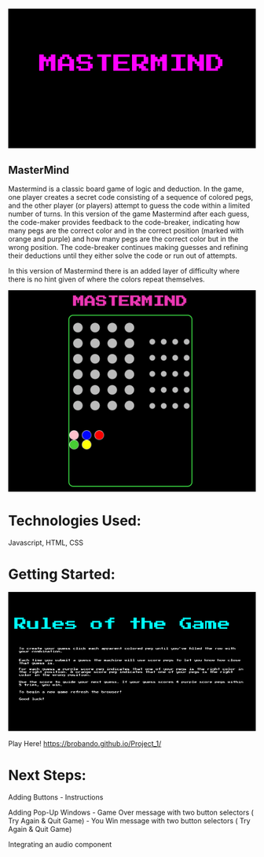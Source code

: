 ![](./Assets/Game.png)

## MasterMind

Mastermind is a classic board game of logic and deduction. In the game, one player creates a secret code consisting of a sequence of colored pegs, and the other player (or players) attempt to guess the code within a limited number of turns. 
In this version of the game Mastermind after each guess, the code-maker provides feedback to the code-breaker, indicating how many pegs are the correct color and in the correct position (marked with orange and purple) and how many pegs are the correct color but in the wrong position. The code-breaker continues making guesses and refining their deductions until they either solve the code or run out of attempts. 

In this version of Mastermind there is an added layer of difficulty where there is no hint given of where the colors repeat themselves. 

![](./Assets/ScreenPlay.png)


# Technologies Used: 

Javascript, HTML, CSS

# Getting Started: 

![](./Assets/FinalRules.png)

Play Here! https://brobando.github.io/Project_1/


# Next Steps: 

Adding Buttons
    - Instructions
    
Adding Pop-Up Windows
    - Game Over message with two button selectors ( Try Again & Quit Game)
    - You Win message with two button selectors ( Try Again & Quit Game)

Integrating an audio component 

